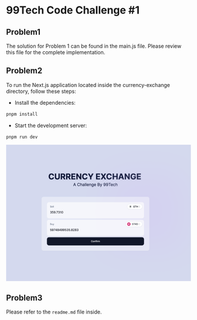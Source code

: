 # 99Tech Code Challenge #1 #

## Problem1
The solution for Problem 1 can be found in the main.js file. Please review this file for the complete implementation.

## Problem2
To run the Next.js application located inside the currency-exchange directory, follow these steps:

* Install the dependencies:

```sh
pnpm install
```

* Start the development server:
```
pnpm run dev
```
![screenshot](screen.png)

## Problem3
Please refer to the `readme.md` file inside. 